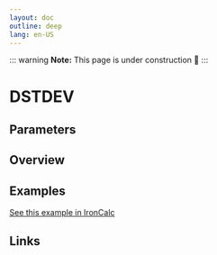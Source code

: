 ```yaml
---
layout: doc
outline: deep
lang: en-US
---
```


::: warning
**Note:** This page is under construction 🚧
:::

# DSTDEV

## Parameters

## Overview

## Examples

[See this example in IronCalc](https://app.ironcalc.com/?filename=dstdev)

## Links
